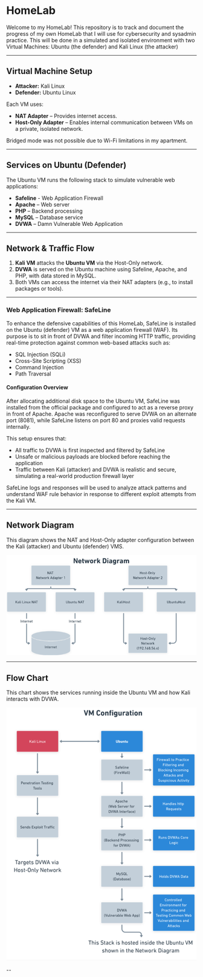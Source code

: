 # HomeLab
Welcome to my HomeLab! This repository is to track and document the progress of my own HomeLab that I will use for cybersecurity and sysadmin practice. This will be done in a simulated and isolated environment with two Virtual Machines: Ubuntu (the defender) and Kali Linux (the attacker)

---

## Virtual Machine Setup

- **Attacker:** Kali Linux
- **Defender:** Ubuntu Linux

Each VM uses:
- **NAT Adapter** – Provides internet access.
- **Host-Only Adapter** – Enables internal communication between VMs on a private, isolated network.

Bridged mode was not possible due to Wi-Fi limitations in my apartment.

---

## Services on Ubuntu (Defender)

The Ubuntu VM runs the following stack to simulate vulnerable web applications:

- **Safeline** - Web Application Firewall
- **Apache** – Web server
- **PHP** – Backend processing
- **MySQL** – Database service
- **DVWA** – Damn Vulnerable Web Application

---

## Network & Traffic Flow

1. **Kali VM** attacks the **Ubuntu VM** via the Host-Only network.
2. **DVWA** is served on the Ubuntu machine using Safeline, Apache, and PHP, with data stored in MySQL.
3. Both VMs can access the internet via their NAT adapters (e.g., to install packages or tools).

---

### Web Application Firewall: SafeLine

To enhance the defensive capabilities of this HomeLab, SafeLine is installed on the Ubuntu (defender) VM as a web application firewall (WAF). Its purpose is to sit in front of DVWA and filter incoming HTTP traffic, providing real-time protection against common web-based attacks such as:

- SQL Injection (SQLi)
- Cross-Site Scripting (XSS)
- Command Injection
- Path Traversal

#### Configuration Overview

After allocating additional disk space to the Ubuntu VM, SafeLine was installed from the official package and configured to act as a reverse proxy in front of Apache. Apache was reconfigured to serve DVWA on an alternate port (8081), while SafeLine listens on port 80 and proxies valid requests internally.

This setup ensures that:
- All traffic to DVWA is first inspected and filtered by SafeLine
- Unsafe or malicious payloads are blocked before reaching the application
- Traffic between Kali (attacker) and DVWA is realistic and secure, simulating a real-world production firewall layer

SafeLine logs and responses will be used to analyze attack patterns and understand WAF rule behavior in response to different exploit attempts from the Kali VM.

---

## Network Diagram
This diagram shows the NAT and Host-Only adapter configuration between the Kali (attacker) and Ubuntu (defender) VMS.

![Network Diagram](flowcharts/ND.PNG)


---

## Flow Chart
This chart shows the services running inside the Ubuntu VM and how Kali interacts with DVWA.

![Network Diagram](flowcharts/VMconfig.PNG)



--
